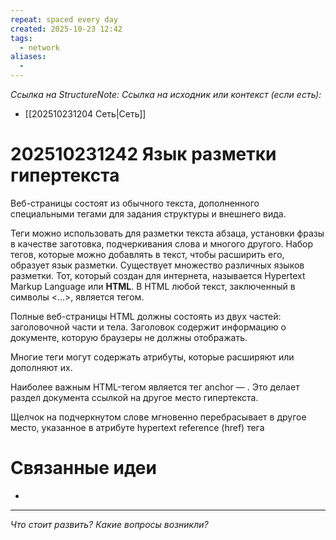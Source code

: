 ```yaml
---
repeat: spaced every day
created: 2025-10-23 12:42
tags:
  - network
aliases:
  -
---
```

*Ссылка на StructureNote:*
*Ссылка на исходник или контекст (если есть):*
- [[202510231204 Сеть|Сеть]]

# 202510231242 Язык разметки гипертекста

Веб-страницы состоят из обычного текста, дополненного специальными тегами для задания структуры и внешнего вида.

Теги можно использовать для разметки текста абзаца, установки фразы в качестве заготовка, подчеркивания слова и многого другого. Набор тегов, которые можно добавлять в текст, чтобы расширить его, образует язык разметки. Существует множество различных языков разметки. Тот, который создан для интернета, называется Hypertext Markup Language или **HTML**. В HTML любой текст, заключенный в символы <…>, является тегом.

Полные веб-страницы HTML должны состоять из двух частей: заголовочной части и тела. Заголовок содержит информацию о документе, которую браузеры не должны отображать.

Многие теги могут содержать атрибуты, которые расширяют или дополняют их.

Наиболее важным HTML-тегом является тег anchor — . Это делает раздел документа ссылкой на другое место гипертекста.

Щелчок на подчеркнутом слове мгновенно перебрасывает в другое место, указанное в атрибуте hypertext reference (href) тега

# Связанные идеи

- 

---

*Что стоит развить? Какие вопросы возникли?*
